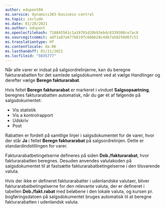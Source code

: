 ```yaml
---
author: edupont04
ms.service: dynamics365-business-central
ms.topic: include
ms.date: 01/20/2021
ms.author: edupont
ms.openlocfilehash: 718845561c1a18701d20b93ebdc8339308ce7ac8
ms.sourcegitcommit: adf1a87a677b8197c68bb28c44b7a58250d6fc51
ms.translationtype: HT
ms.contentlocale: da-DK
ms.lasthandoff: 01/21/2021
ms.locfileid: "5035777"
---
```

Når alle varer er indsat på salgsordrelinjerne, kan du beregne fakturarabatten for det samlede salgsdokument ved at vælge Handlinger og derefter vælge **Beregn fakturarabat**.

Hvis feltet **Beregn fakturarabat** er markeret i vinduet **Salgsopsætning**, beregnes fakturarabatten automatisk, når du gør ét af følgende på salgsdokumentet:

* Vis statistik
* Vis a kontrolrapport
* Udskriv
* Post

Rabatten er fordelt på samtlige linjer i salgsdokumentet for de varer, hvor der står **Ja** i feltet **Beregn fakturarabat** på salgsordrelinjen. Dette er standardindstillingen for varer.

Fakturarabatbetingelserne defineres på siden **Deb./fakturarabat**, hvor fakturarabatten beregnes. Desuden anvendes valutakoden på salgsdokumentet til at fastsætte fakturarabatbetingelserne i den tilsvarende valuta.

Hvis der ikke er defineret fakturarabatter i udenlandske valutaer, bliver fakturarabatbetingelserne for den relevante valuta, der er defineret i tabellen **Deb./fakt.rabat** med beløbene i den lokale valuta, og kursen pr. bogføringsdatoen på salgsdokumentet bruges automatisk til at beregne fakturarabatten i udenlandsk valuta.
